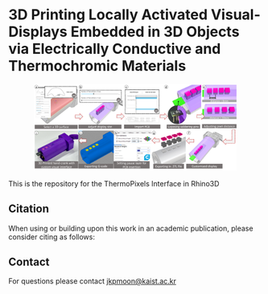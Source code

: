# 3D Printing Locally Activated Visual-Displays Embedded in 3D Objects via Electrically Conductive and Thermochromic Materials

<p align="center">
<img src="walkthrough.png" width="80%" />
</p>

This is the repository for the ThermoPixels Interface in Rhino3D

## Citation
When using or building upon this work in an academic publication, please consider citing as follows:

## Contact
For questions please contact jkpmoon@kaist.ac.kr